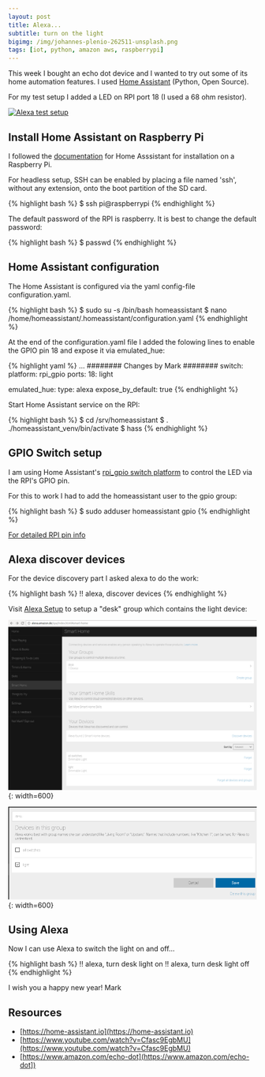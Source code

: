 ```yaml
---
layout: post
title: Alexa...
subtitle: turn on the light
bigimg: /img/johannes-plenio-262511-unsplash.png
tags: [iot, python, amazon aws, raspberrypi]
---
```


This week I bought an echo dot device and I wanted to try out some of its home automation features. I used [Home Assistant](https://home-assistant.io) (Python, Open Source).

For my test setup I added a LED on RPI port 18 (I used a 68 ohm resistor).

[![Alexa test setup](https://img.youtube.com/vi/gFoLOIzLByU/0.jpg)](https://www.youtube.com/watch?v=gFoLOIzLByU)


## Install Home Assistant on Raspberry Pi

I followed the [documentation](https://home-assistant.io/getting-started/installation-raspberry-pi/#manual-installation) for Home Asssistant for installation on a Raspberry Pi.

For headless setup, SSH can be enabled by placing a file named 'ssh', without any extension, onto the boot partition of the SD card.

{% highlight bash %}
$ ssh pi@raspberrypi
{% endhighlight %}

The default password of the RPI is raspberry. It is best to change the default password:

{% highlight bash %}
$ passwd
{% endhighlight %}


## Home Assistant configuration

The Home Assistant is configured via the yaml config-file configuration.yaml.

{% highlight bash %}
$ sudo su -s /bin/bash homeassistant
$ nano /home/homeassistant/.homeassistant/configuration.yaml
{% endhighlight %}

At the end of the configuration.yaml file I added the folowing lines to enable the GPIO pin 18 and expose it via emulated_hue:

{% highlight yaml %}
...
######## Changes by Mark ########
switch:
  platform: rpi_gpio
  ports:
    18: light

emulated_hue:
  type: alexa
  expose_by_default: true
{% endhighlight %}

Start Home Assistant service on the RPI:

{% highlight bash %}
$ cd /srv/homeassistant
$ . ./homeassistant_venv/bin/activate
$ hass
{% endhighlight %}


## GPIO Switch setup

I am using Home Assistant's [rpi_gpio switch platform](https://home-assistant.io/components/switch.rpi_gpio/) to control the LED via the RPI's GPIO pin.

For this to work I had to add the homeassistant user to the gpio group:

{% highlight bash %}
$ sudo adduser homeassistant gpio
{% endhighlight %}

[For detailed RPI pin info](https://en.wikipedia.org/wiki/Raspberry_Pi#GPIO_connector)


## Alexa discover devices

For the device discovery part I asked alexa to do the work:

{% highlight bash %}
!! alexa, discover devices
{% endhighlight %}

Visit [Alexa Setup](http://alexa.amazon.de/) to setup a "desk" group which contains the light device:

![Alexa setup device details](/media/alexa_lights/alexa_devices.png){: width=600}

![Alexa setup desk device group](/media/alexa_lights/alexa_desk_group.png){: width=600}


## Using Alexa

Now I can use Alexa to switch the light on and off...

{% highlight bash %}
!! alexa, turn desk light on
!! alexa, turn desk light off
{% endhighlight %}


I wish you a happy new year!
Mark


## Resources

* [https://home-assistant.io](https://home-assistant.io)
* [https://www.youtube.com/watch?v=Cfasc9EgbMU](https://www.youtube.com/watch?v=Cfasc9EgbMU)
* [https://www.amazon.com/echo-dot](https://www.amazon.com/echo-dot])
